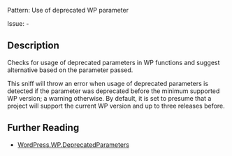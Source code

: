 Pattern: Use of deprecated WP parameter

Issue: -

## Description

Checks for usage of deprecated parameters in WP functions and suggest alternative based on the parameter passed.

This sniff will throw an error when usage of deprecated parameters is detected if the parameter was deprecated before the minimum supported WP version; a warning otherwise. By default, it is set to presume that a project will support the current WP version and up to three releases before.

## Further Reading

* [WordPress.WP.DeprecatedParameters](https://github.com/WordPress/WordPress-Coding-Standards/tree/develop/WordPress/Sniffs/WP/DeprecatedParametersSniff.php)